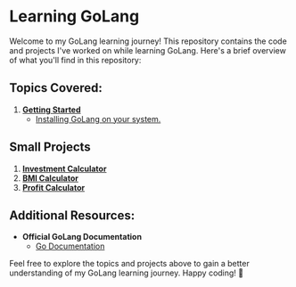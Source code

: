 # Learning GoLang

Welcome to my GoLang learning journey! This repository contains the code and projects I've worked on while learning GoLang. Here's a brief overview of what you'll find in this repository:

## Topics Covered:

1. **[Getting Started]()**
   - [Installing GoLang on your system.](https://go.dev/doc/install)

## Small Projects

1. **[Investment Calculator](https://github.com/monciego/mastering-golang/tree/main/investment-calculator)**
1. **[BMI Calculator](https://github.com/monciego/mastering-golang/tree/main/bmi-calculator)**
1. **[Profit Calculator](https://github.com/monciego/mastering-golang/tree/main/profit-calculator)**

## Additional Resources:

- **Official GoLang Documentation**
  - [Go Documentation](https://golang.org/doc)

Feel free to explore the topics and projects above to gain a better understanding of my GoLang learning journey. Happy coding! 🚀
